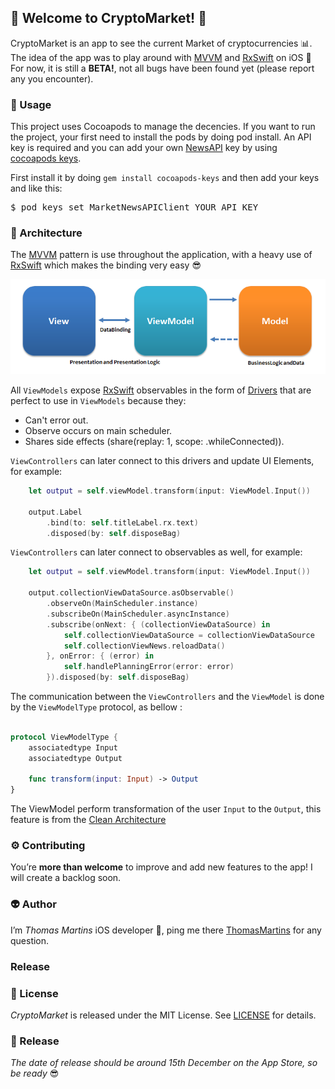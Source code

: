 ## 🚀 Welcome to CryptoMarket! 🚀

CryptoMarket is an app to see the current Market of cryptocurrencies 📊.
The idea of the app was to play around with [MVVM](https://en.wikipedia.org/wiki/Model–view–viewmodel) and [RxSwift](https://github.com/ReactiveX/RxSwift) on iOS 
For now, it is still a **BETA!**, not all bugs have been found yet (please report any you encounter).

### 👀 Usage

This project uses Cocoapods to manage the decencies. If you want to run the project, your first need to install the pods by doing pod install.
An API key is required and you can add your own [NewsAPI](https://newsapi.org/) key by using [cocoapods keys](https://github.com/orta/cocoapods-keys).

First install it by doing `gem install cocoapods-keys` and then add your keys and like this:

<pre>$ pod keys set MarketNewsAPIClient YOUR_API_KEY </pre>

### 🔨  Architecture

The [MVVM](https://en.wikipedia.org/wiki/Model–view–viewmodel) pattern is use throughout the application, with a heavy use of [RxSwift](https://github.com/ReactiveX/RxSwift) which makes the binding very easy 😎

![](ReadMeAssets/MVVMPattern.png)


All `ViewModels` expose [RxSwift](https://github.com/ReactiveX/RxSwift) observables in the form of [Drivers](https://github.com/ReactiveX/RxSwift/blob/master/Documentation/Units.md) that are perfect to use in `ViewModels` because they:
* Can't error out.
* Observe occurs on main scheduler.
* Shares side effects (share(replay: 1, scope: .whileConnected)).

`ViewControllers` can later connect to this drivers and update UI Elements, for example:

```swift
    let output = self.viewModel.transform(input: ViewModel.Input())

    output.Label
        .bind(to: self.titleLabel.rx.text)
        .disposed(by: self.disposeBag)
```    
`ViewControllers` can later connect to observables as well, for example:

```swift
    let output = self.viewModel.transform(input: ViewModel.Input())  
  
    output.collectionViewDataSource.asObservable()
        .observeOn(MainScheduler.instance)
        .subscribeOn(MainScheduler.asyncInstance)
        .subscribe(onNext: { (collectionViewDataSource) in
            self.collectionViewDataSource = collectionViewDataSource
            self.collectionViewNews.reloadData()
        }, onError: { (error) in
            self.handlePlanningError(error: error)
        }).disposed(by: self.disposeBag)
```

The communication between the `ViewControllers` and the `ViewModel` is done by the `ViewModelType` protocol, as bellow :

```swift

protocol ViewModelType {
    associatedtype Input
    associatedtype Output
    
    func transform(input: Input) -> Output
}
```
The ViewModel perform transformation of the user `Input` to the `Output`, this feature is from the [Clean Architecture](https://github.com/sergdort/CleanArchitectureRxSwift)

### ⚙️ Contributing

You’re **more than welcome** to improve and add new features to the app! I will create a backlog soon. 

### 👽 Author

I’m *Thomas Martins* iOS developer , ping me there [ThomasMartins](https://www.linkedin.com/in/thomas-martins-0343b1b7/) for any question.

### Release


### 📝 License

*CryptoMarket* is released under the MIT License. See [LICENSE](https://github.com/pixel16/CountItApp/blob/master/LICENSE) for details. 


### 🚀 Release
*The date of release should be around 15th December on the App Store, so be ready* 😎
